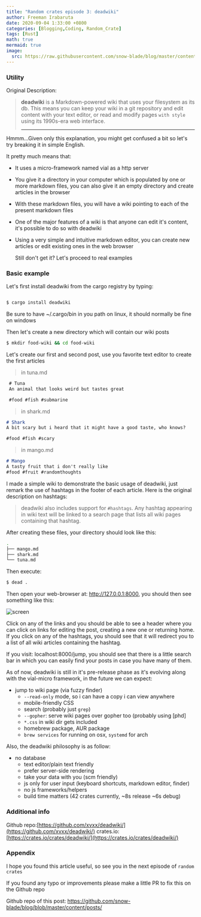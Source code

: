 ```yaml
---
title: "Random crates episode 3: deadwiki"
author: Freeman Irabaruta
date: 2020-09-04 1:33:00 +0800
categories: [Blogging,Coding, Random_Crate]
tags: [Rust]
math: true
mermaid: true
image:
  src: https://raw.githubusercontent.com/snow-blade/blog/master/content/assets/lite.png
---
```

### Utility

Original Description:

> **deadwiki** is a Markdown-powered wiki that uses your filesystem as
> its db. This means you can keep your wiki in a git repository and edit
> content with your text editor, or read and modify pages `with style`
> using its 1990s-era web interface.
>
> ---

<p className="tip">Hmmm...Given only this explanation, you might get confused a bit so let's try breaking it in simple English.</p>

It pretty much means that:

- It uses a micro-framework named vial as a http server

- You give it a directory in your computer which is populated by one or more markdown files, you can also give it an empty directory and create articles in the browser

- With these markdown files, you will have a wiki pointing to each of the present markdown files

- One of the major features of a wiki is that anyone can edit it's content, it's possible to do so with deadwiki

- Using a very simple and intuitive markdown editor, you can create new articles or edit existing ones in the web browser

  Still don't get it? Let's proceed to real examples

### Basic example

  Let's first install deadwiki from the cargo registry by typing:

  ```bash

  $ cargo install deadwiki

  ```

   <p className="tip"> Be sure to have ~/.cargo/bin in you path on linux, it should normally be fine on windows </p>
  Then let's create a new directory which will contain our wiki posts

  ```bash
  $ mkdir food-wiki && cd food-wiki
  ```

  Let's create our first and second post, use you favorite text editor to create the first articles
  > in tuna.md

  ```markdown
   # Tuna
   An animal that looks weird but tastes great

   #food #fish #submarine
  ```

> in shark.md

```markdown
# Shark
A bit scary but i heard that it might have a good taste, who knows?

#food #fish #scary
```

> in mango.md

```markdown
# Mango
A tasty fruit that i don't really like
#food #fruit #randomthoughts
```

I made a simple wiki to demonstrate the basic usage of deadwiki, just remark the use of hashtags in the footer of each article. Here is the original description on hashtags:

> deadwiki also includes support for `#hashtags`. Any hashtag appearing
> in wiki text will be linked to a search page that lists all wiki pages
> containing that hashtag.

After creating these files, your directory should look like this:

```bash
.
├── mango.md
├── shark.md
└── tuna.md
```

Then execute:

```bash
$ dead .
```

Then open your web-browser at: http://127.0.0.1:8000, you should then see something like this:

![screen](2.png)

Click on any of the links and you should be able to see a header where you can click on links for editing the post, creating a new one or returning home.
If you click on any of the hashtags, you should see that it will redirect you to a list of all wiki articles containing the hashtag.

If you visit: localhost:8000/jump, you should see that there is a little search bar in which you can easily find your posts in case you have many of them.

As of now, deadwiki is still in it's pre-release phase as it's evolving along with the vial-micro framework, in the future we can expect:

- jump to wiki page (via fuzzy finder)
  - `--read-only` mode, so i can have a copy i can view anywhere
  - mobile-friendly CSS
  - search (probably just `grep`)
  - `--gopher`: serve wiki pages over gopher too (probably using [phd]
  - `*.css` in wiki dir gets included
  - homebrew package, AUR package
  -  `brew services` for running on osx, `systemd` for arch


Also, the deadwiki philosophy is as follow:

- no database
  - text editor/plain text friendly
  - prefer server-side rendering
  - take your data with you (scm friendly)
  - js only for user input (keyboard shortcuts, markdown editor, finder)
  - no js frameworks/helpers
  - build time matters (42 crates currently, ~8s release ~6s debug)

### Additional info

  Github repo:[https://github.com/xvxx/deadwiki/](https://github.com/xvxx/deadwiki/)
  crates.io: [https://crates.io/crates/deadwiki/](https://crates.io/crates/deadwiki/)

### Appendix

  I hope you found this article useful, so see you in the next episode of `random crates`

  <p className="tip">If you found any typo or improvements please make a little PR to fix this on the Github repo</p>

  Github repo of this post: https://github.com/snow-blade/blog/blob/master/content/posts/
